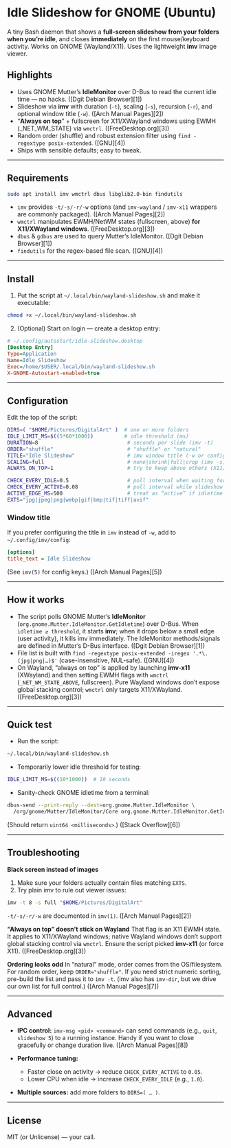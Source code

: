 
# Idle Slideshow for GNOME (Ubuntu)

A tiny Bash daemon that shows a **full-screen slideshow from your folders when you’re idle**, and closes **immediately** on the first mouse/keyboard activity. Works on GNOME (Wayland/X11). Uses the lightweight **imv** image viewer.

## Highlights

* Uses GNOME Mutter’s **IdleMonitor** over D-Bus to read the current idle time — no hacks. ([Dgit Debian Browser][1])
* Slideshow via **imv** with duration (`-t`), scaling (`-s`), recursion (`-r`), and optional window title (`-w`). ([Arch Manual Pages][2])
* “**Always on top**” + fullscreen for X11/XWayland windows using EWMH (_NET_WM_STATE) via `wmctrl`. ([FreeDesktop.org][3])
* Random order (shuffle) and robust extension filter using `find -regextype posix-extended`. ([GNU][4])
* Ships with sensible defaults; easy to tweak.

---

## Requirements

```bash
sudo apt install imv wmctrl dbus libglib2.0-bin findutils
```

* `imv` provides `-t/-s/-r/-w` options (and `imv-wayland` / `imv-x11` wrappers are commonly packaged). ([Arch Manual Pages][2])
* `wmctrl` manipulates EWMH/NetWM states (fullscreen, above) **for X11/XWayland windows**. ([FreeDesktop.org][3])
* `dbus` & `gdbus` are used to query Mutter’s IdleMonitor. ([Dgit Debian Browser][1])
* `findutils` for the regex-based file scan. ([GNU][4])

---

## Install

1. Put the script at `~/.local/bin/wayland-slideshow.sh` and make it executable:

```bash
chmod +x ~/.local/bin/wayland-slideshow.sh
```

2. (Optional) Start on login — create a desktop entry:

```ini
# ~/.config/autostart/idle-slideshow.desktop
[Desktop Entry]
Type=Application
Name=Idle Slideshow
Exec=/home/$USER/.local/bin/wayland-slideshow.sh
X-GNOME-Autostart-enabled=true
```

---

## Configuration

Edit the top of the script:

```bash
DIRS=( "$HOME/Pictures/DigitalArt" )  # one or more folders
IDLE_LIMIT_MS=$((5*60*1000))          # idle threshold (ms)
DURATION=8                             # seconds per slide (imv -t)
ORDER="shuffle"                        # "shuffle" or "natural"
TITLE="Idle Slideshow"                 # imv window title (-w or config)
SCALING=full                           # none|shrink|full|crop (imv -s)
ALWAYS_ON_TOP=1                        # try to keep above others (X11/XWayland)

CHECK_EVERY_IDLE=0.5                   # poll interval when waiting for idle (s)
CHECK_EVERY_ACTIVE=0.08                # poll interval while slideshow is running (s)
ACTIVE_EDGE_MS=500                     # treat as “active” if idletime < this
EXTS="jpg|jpeg|png|webp|gif|bmp|tif|tiff|avif"
```

### Window title

If you prefer configuring the title in `imv` instead of `-w`, add to `~/.config/imv/config`:

```ini
[options]
title_text = Idle Slideshow
```

(See `imv(5)` for config keys.) ([Arch Manual Pages][5])

---

## How it works

* The script polls GNOME Mutter’s **IdleMonitor** (`org.gnome.Mutter.IdleMonitor.GetIdletime`) over D-Bus. When `idletime ≥ threshold`, it starts **imv**; when it drops below a small edge (user activity), it kills imv immediately. The IdleMonitor methods/signals are defined in Mutter’s D-Bus interface. ([Dgit Debian Browser][1])
* File list is built with `find -regextype posix-extended -iregex '.*\.(jpg|png|…)$'` (case-insensitive, NUL-safe). ([GNU][4])
* On Wayland, “always on top” is applied by launching **imv-x11** (XWayland) and then setting EWMH flags with `wmctrl` (`_NET_WM_STATE_ABOVE`, fullscreen). Pure Wayland windows don’t expose global stacking control; `wmctrl` only targets X11/XWayland. ([FreeDesktop.org][3])

---

## Quick test

* Run the script:

```bash
~/.local/bin/wayland-slideshow.sh
```

* Temporarily lower idle threshold for testing:

```bash
IDLE_LIMIT_MS=$((10*1000))  # 10 seconds
```

* Sanity-check GNOME idletime from a terminal:

```bash
dbus-send --print-reply --dest=org.gnome.Mutter.IdleMonitor \
  /org/gnome/Mutter/IdleMonitor/Core org.gnome.Mutter.IdleMonitor.GetIdletime
```

(Should return `uint64 <milliseconds>`.) ([Stack Overflow][6])

---

## Troubleshooting

**Black screen instead of images**

1. Make sure your folders actually contain files matching `EXTS`.
2. Try plain imv to rule out viewer issues:

```bash
imv -t 8 -s full "$HOME/Pictures/DigitalArt"
```

`-t/-s/-r/-w` are documented in `imv(1)`. ([Arch Manual Pages][2])

**“Always on top” doesn’t stick on Wayland**
That flag is an X11 EWMH state. It applies to X11/XWayland windows; native Wayland windows don’t support global stacking control via `wmctrl`. Ensure the script picked **imv-x11** (or force X11). ([FreeDesktop.org][3])

**Ordering looks odd**
In “natural” mode, order comes from the OS/filesystem. For random order, keep `ORDER="shuffle"`. If you need strict numeric sorting, pre-build the list and pass it to `imv -t`. (imv also has `imv-dir`, but we drive our own list for full control.) ([Arch Manual Pages][7])

---

## Advanced

* **IPC control:** `imv-msg <pid> <command>` can send commands (e.g., `quit`, `slideshow 5`) to a running instance. Handy if you want to close gracefully or change duration live. ([Arch Manual Pages][8])
* **Performance tuning:**

  * Faster close on activity → reduce `CHECK_EVERY_ACTIVE` to `0.05`.
  * Lower CPU when idle → increase `CHECK_EVERY_IDLE` (e.g., `1.0`).
* **Multiple sources:** add more folders to `DIRS=( … )`.

---

## License

MIT (or Unlicense) — your call.

